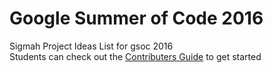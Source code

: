 # Google Summer of Code 2016
Sigmah Project Ideas List for gsoc 2016        
Students can check out the [Contributers Guide](http://wiki.sigmah.org/doku.php?id=contributorguide:contributorguide) to get started
